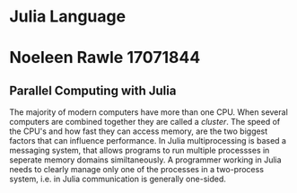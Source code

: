 Julia Language
============================================
# Noeleen Rawle 17071844
## Parallel Computing with Julia

The majority of modern computers have more than one CPU. When several computers are combined together they are called a *cluster*. The speed of the CPU's and how fast they can access memory, are the two biggest factors that can influence performance. In Julia multiprocessing is based a messaging system, that allows programs to run multiple processses in seperate memory domains similtaneously. A programmer working in Julia needs to clearly manage only one of the processes in a two-process system, i.e. in Julia communication is generally one-sided.
